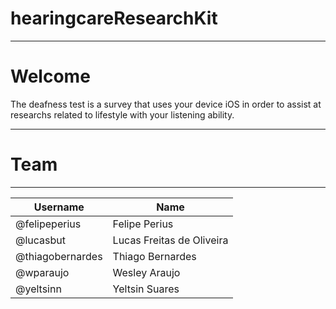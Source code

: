# hearingcareResearchKit

------
# Welcome

The deafness test is a survey that uses your device iOS in order to assist at researchs related to lifestyle with your listening ability.

------
# Team
------

| Username         | Name               |
|-----------------|--------------------|
| @felipeperius    | Felipe Perius      |
| @lucasbut      | Lucas Freitas de Oliveira    |
| @thiagobernardes | Thiago Bernardes   |
| @wparaujo | Wesley Araujo   |
| @yeltsinn | Yeltsin Suares   |
